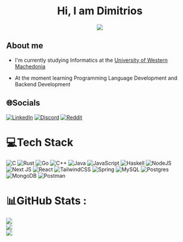 <h1 align="center"><b>Hi, I am Dimitrios </b></h1>
<p align="center">
  <a href="https://github.com/DenverCoder1/readme-typing-svg"><img src="https://readme-typing-svg.herokuapp.com?font=Time+New+Roman&color=cyan&size=25&center=true&vCenter=true&width=600&height=100&lines=Informatics+Student,;Systems+Programmer,;Backend+Developer"></a>
</p>

## About me

- I'm currently studying Informatics at the [University of Western Machedonia](https://www.uowm.gr/)
<!-- - At the moment, I am mainly working on the [Xanadu programming language](https://github.com/Turtel216/Xanadu), the [C-Moon Compiler](https://github.com/Turtel216/C-Moon) and [Rust-OS](https://github.com/Turtel216/Rust-OS) -->
- At the moment learning Programming Language Development and Backend Development 

## 🌐Socials
[![LinkedIn](https://img.shields.io/badge/LinkedIn-%230077B5.svg?logo=linkedin&logoColor=white)](https://www.linkedin.com/in/dimitrios-papakonstantinou-44a7672b3) [![Discord](https://img.shields.io/badge/Discord-%237289DA.svg?logo=discord&logoColor=white)](https://discord.com/users/UserID/turtel42) [![Reddit](https://img.shields.io/badge/Reddit-%23FF4500.svg?logo=Reddit&logoColor=white)](https://www.reddit.com/user/turtel216/)

# 💻Tech Stack
![C](https://img.shields.io/badge/c-%2300599C.svg?style=for-the-badge&logo=c&logoColor=white) ![Rust](https://img.shields.io/badge/rust-%23000000.svg?style=for-the-badge&logo=rust&logoColor=white) ![Go](https://img.shields.io/badge/go-%2300ADD8.svg?style=for-the-badge&logo=go&logoColor=white) ![C++](https://img.shields.io/badge/c++-%2300599C.svg?style=for-the-badge&logo=c%2B%2B&logoColor=white) ![Java](https://img.shields.io/badge/java-%23ED8B00.svg?style=for-the-badge&logo=java&logoColor=white) ![JavaScript](https://img.shields.io/badge/javascript-%23323330.svg?style=for-the-badge&logo=javascript&logoColor=%23F7DF1E) ![Haskell](https://img.shields.io/badge/Haskell-5e5086?style=for-the-badge&logo=haskell&logoColor=white) ![NodeJS](https://img.shields.io/badge/node.js-6DA55F?style=for-the-badge&logo=node.js&logoColor=white) ![Next JS](https://img.shields.io/badge/Next-black?style=for-the-badge&logo=next.js&logoColor=white) ![React](https://img.shields.io/badge/react-%2320232a.svg?style=for-the-badge&logo=react&logoColor=%2361DAFB) ![TailwindCSS](https://img.shields.io/badge/tailwindcss-%2338B2AC.svg?style=for-the-badge&logo=tailwind-css&logoColor=white) ![Spring](https://img.shields.io/badge/spring-%236DB33F.svg?style=for-the-badge&logo=spring&logoColor=white) ![MySQL](https://img.shields.io/badge/mysql-%2300f.svg?style=for-the-badge&logo=mysql&logoColor=white) ![Postgres](https://img.shields.io/badge/postgres-%23316192.svg?style=for-the-badge&logo=postgresql&logoColor=white) ![MongoDB](https://img.shields.io/badge/MongoDB-%234ea94b.svg?style=for-the-badge&logo=mongodb&logoColor=white) ![Postman](https://img.shields.io/badge/Postman-FF6C37?style=for-the-badge&logo=postman&logoColor=white)
# 📊GitHub Stats :
![](https://github-readme-stats.vercel.app/api?username=Turtel216&theme=tokyonight&hide_border=false&include_all_commits=true&count_private=true)<br/>
![](https://github-readme-streak-stats.herokuapp.com/?user=Turtel216&theme=tokyonight&hide_border=false&include_all_commits=true&count_private=true)<br/>
![](https://github-readme-stats.vercel.app/api/top-langs/?username=Turtel216&theme=tokyonight&hide_border=false&include_all_commits=true&count_private=true&layout=compact&hide=html,css,cmake)
<!-- <p><img align="center" src="https://github-readme-stats.vercel.app/api/top-langs?username=Turtel216&hide=html,css,cmake,typescript&show_icons=true&locale=en&layout=compact&theme=tokyonight" alt="papakonstantinoudimitrios"/></p> -->

